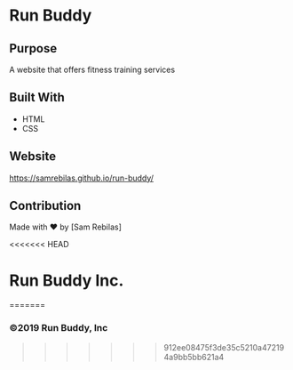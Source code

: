 # Run Buddy

## Purpose
A website that offers fitness training services

## Built With
* HTML
* CSS

## Website 
https://samrebilas.github.io/run-buddy/

## Contribution
Made with ❤️ by [Sam Rebilas]

<<<<<<< HEAD
# Run Buddy Inc.
=======

### ©️2019 Run Buddy, Inc 
>>>>>>> 912ee08475f3de35c5210a472194a9bb5bb621a4
